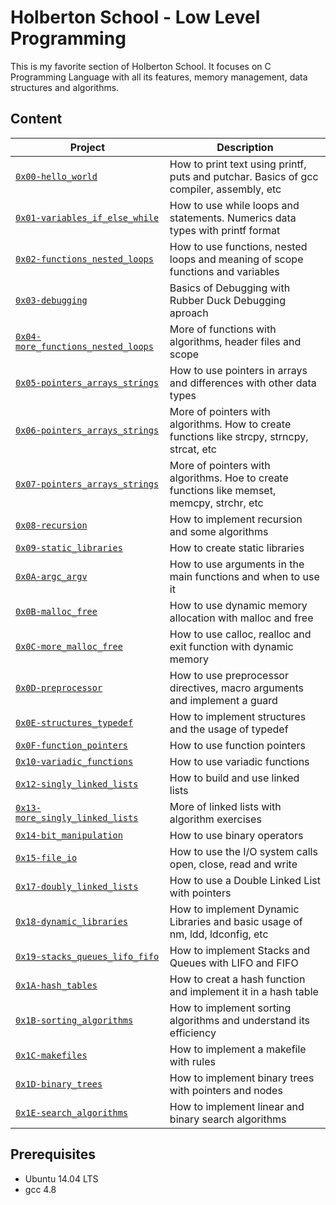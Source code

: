# Holberton School - Low Level Programming
This is my favorite section of Holberton School. It focuses on C Programming Language with all its features, memory management, data structures and algorithms.
## Content
| Project | Description |
|---------|-------------|
| [`0x00-hello_world`](https://github.com/vargas88hugo/holbertonschool-low_level_programming/tree/master/0x00-hello_world) | How to print text using printf, puts and putchar. Basics of gcc compiler, assembly, etc |
| [`0x01-variables_if_else_while`](https://github.com/vargas88hugo/holbertonschool-low_level_programming/tree/master/0x01-variables_if_else_while) | How to use while loops and statements. Numerics data types with printf format |
| [`0x02-functions_nested_loops`](https://github.com/vargas88hugo/holbertonschool-low_level_programming/tree/master/0x02-functions_nested_loops) | How to use functions, nested loops and meaning of scope functions and variables |
| [`0x03-debugging`](https://github.com/vargas88hugo/holbertonschool-low_level_programming/tree/master/0x03-debugging) | Basics of Debugging with Rubber Duck Debugging aproach | 
| [`0x04-more_functions_nested_loops`](https://github.com/vargas88hugo/holbertonschool-low_level_programming/tree/master/0x04-more_functions_nested_loops) | More of functions with algorithms, header files and scope |
| [`0x05-pointers_arrays_strings`](https://github.com/vargas88hugo/holbertonschool-low_level_programming/tree/master/0x05-pointers_arrays_strings) | How to use pointers in arrays and differences with other data types |
| [`0x06-pointers_arrays_strings`](https://github.com/vargas88hugo/holbertonschool-low_level_programming/tree/master/0x06-pointers_arrays_strings) | More of pointers with algorithms. How to create functions like strcpy, strncpy, strcat, etc |
| [`0x07-pointers_arrays_strings`](https://github.com/vargas88hugo/holbertonschool-low_level_programming/tree/master/0x07-pointers_arrays_strings) | More of pointers with algorithms. Hoe to create functions like memset, memcpy, strchr, etc |
| [`0x08-recursion`](https://github.com/vargas88hugo/holbertonschool-low_level_programming/tree/master/0x08-recursion) | How to implement recursion and some algorithms |
| [`0x09-static_libraries`](https://github.com/vargas88hugo/holbertonschool-low_level_programming/tree/master/0x09-static_libraries) | How to create static libraries |
| [`0x0A-argc_argv`](https://github.com/vargas88hugo/holbertonschool-low_level_programming/tree/master/0x0A-argc_argv) | How to use arguments in the main functions and when to use it |
| [`0x0B-malloc_free`](https://github.com/vargas88hugo/holbertonschool-low_level_programming/tree/master/0x0B-malloc_free) | How to use dynamic memory allocation with malloc and free |
| [`0x0C-more_malloc_free`](https://github.com/vargas88hugo/holbertonschool-low_level_programming/tree/master/0x0C-more_malloc_free) | How to use calloc, realloc and exit function with dynamic memory |
| [`0x0D-preprocessor`](https://github.com/vargas88hugo/holbertonschool-low_level_programming/tree/master/0x0D-preprocessor) | How to use preprocessor directives, macro arguments and implement a guard |
| [`0x0E-structures_typedef`](https://github.com/vargas88hugo/holbertonschool-low_level_programming/tree/master/0x0E-structures_typedef) | How to implement structures and the usage of typedef |
| [`0x0F-function_pointers`](https://github.com/vargas88hugo/holbertonschool-low_level_programming/tree/master/0x0F-function_pointers) | How to use function pointers |
| [`0x10-variadic_functions`](https://github.com/vargas88hugo/holbertonschool-low_level_programming/tree/master/0x10-variadic_functions) | How to use variadic functions |
| [`0x12-singly_linked_lists`](https://github.com/vargas88hugo/holbertonschool-low_level_programming/tree/master/0x12-singly_linked_lists) | How to build and use linked lists |
| [`0x13-more_singly_linked_lists`](https://github.com/vargas88hugo/holbertonschool-low_level_programming/tree/master/0x13-more_singly_linked_lists) | More of linked lists with algorithm exercises |
| [`0x14-bit_manipulation`](https://github.com/vargas88hugo/holbertonschool-low_level_programming/tree/master/0x14-bit_manipulation) | How to use binary operators | 
| [`0x15-file_io`](https://github.com/vargas88hugo/holbertonschool-low_level_programming/tree/master/0x15-file_io) | How to use the I/O system calls open, close, read and write |
| [`0x17-doubly_linked_lists`](https://github.com/vargas88hugo/holbertonschool-low_level_programming/tree/master/0x17-doubly_linked_lists) | How to use a Double Linked List with pointers |
| [`0x18-dynamic_libraries`](https://github.com/vargas88hugo/holbertonschool-low_level_programming/tree/master/0x18-dynamic_libraries) | How to implement Dynamic Libraries and basic usage of nm, ldd, ldconfig, etc |
| [`0x19-stacks_queues_lifo_fifo`](https://github.com/mellab/monty/tree/678b1300bc7f677578e79741eac571b643da009e) | How to implement Stacks and Queues with LIFO and FIFO |
| [`0x1A-hash_tables`](https://github.com/vargas88hugo/holbertonschool-low_level_programming/tree/master/0x1A-hash_tables) | How to creat a hash function and implement it in a hash table |
| [`0x1B-sorting_algorithms`](https://github.com/vargas88hugo/holbertonschool-low_level_programming/tree/master/0x1B-sorting_algorithms) | How to implement sorting algorithms and understand its efficiency |
| [`0x1C-makefiles`](https://github.com/vargas88hugo/holbertonschool-low_level_programming/tree/master/0x1C-makefiles) | How to implement a makefile with rules |
| [`0x1D-binary_trees`](https://github.com/vargas88hugo/Binary_trees/tree/914e9e6c76979e2d8c070ebf66b60456c0f4fb78) | How to implement binary trees with pointers and nodes |
| [`0x1E-search_algorithms`](https://github.com/vargas88hugo/holbertonschool-low_level_programming/tree/master/0x1E-search_algorithms) | How to implement linear and binary search algorithms |

## Prerequisites
* Ubuntu 14.04 LTS
* gcc 4.8
